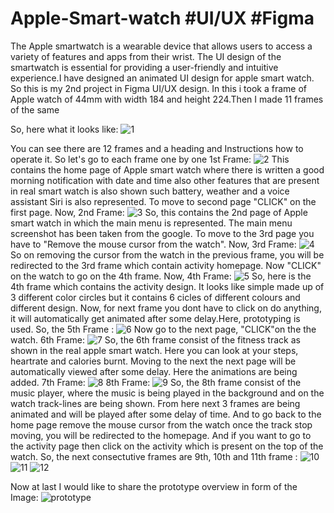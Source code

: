 # Apple-Smart-watch #UI/UX #Figma

The Apple smartwatch is a wearable device that allows users to access a variety of features and apps from their wrist. The UI design of the smartwatch is essential for providing a user-friendly and intuitive experience.I have designed an animated UI design for apple smart watch. 
So this is my 2nd project in Figma UI/UX design. In this i took a frame of Apple watch of 44mm with width 184 and height 224.Then I made 11 frames of the same 

So, here what it looks like:
![1](https://github.com/SWAPNIL2804RAJ/Apple-Smart-watch/assets/124730254/3305b74b-3d84-40a4-8ba9-c99f708a60f0)

You can see there are 12 frames and a heading and Instructions how to operate it.
So let's go to each frame one by one
1st Frame: 
![2](https://github.com/SWAPNIL2804RAJ/Apple-Smart-watch/assets/124730254/15d06ea4-5e15-44c4-b098-6e5b61b2c193)
This contains the home page of Apple smart watch where there is written a good morning notification with date and time also other features that are present in real smart watch is also shown such battery, weather and a voice assistant Siri is also represented. To move to second page "CLICK" on the first page.
Now, 2nd Frame:
![3](https://github.com/SWAPNIL2804RAJ/Apple-Smart-watch/assets/124730254/070f8447-5005-43d8-a450-dccd771b8cb3)
So, this contains the 2nd page of Apple smart watch in which the main menu is represented. The main menu screenshot has been taken from the google. To move to the 3rd page you have to "Remove the mouse cursor from the watch".
Now, 3rd Frame:
![4](https://github.com/SWAPNIL2804RAJ/Apple-Smart-watch/assets/124730254/ce81acca-265f-44c4-9360-389fdb8299fd)
So on removing the cursor from the watch in the previous frame, you will be redirected to the 3rd frame which contain activity homepage. Now "CLICK" on the watch to go on the 4th frame.
Now, 4th Frame:
![5](https://github.com/SWAPNIL2804RAJ/Apple-Smart-watch/assets/124730254/8f1b5a10-1b77-44a6-8d63-d79a7ffb7611)
So, here is the 4th frame which contains the activity design. It looks like simple made up of 3 different color circles but it contains 6 cicles of different colours and different design. Now, for next frame you dont have to click on do anything, it will automatically get animated after some delay.Here, prototyping is used.
So, the 5th Frame :
![6](https://github.com/SWAPNIL2804RAJ/Apple-Smart-watch/assets/124730254/8bec6948-d1b3-4c26-864f-8c0000176979)
Now go to the next page, "CLICK"on the the watch.
6th Frame: 
![7](https://github.com/SWAPNIL2804RAJ/Apple-Smart-watch/assets/124730254/395ef27c-65df-487d-b775-aef658ac9a86)
So, the 6th frame consist of the fitness track as shown in the real apple smart watch. Here you can look at your steps, heartrate and calories burnt. Moving to the next the next page will be automatically viewed after some delay. Here the animations are being added.
7th Frame:
![8](https://github.com/SWAPNIL2804RAJ/Apple-Smart-watch/assets/124730254/1666d3e7-c120-4023-a122-38bca196824b)
8th Frame:
![9](https://github.com/SWAPNIL2804RAJ/Apple-Smart-watch/assets/124730254/87bb6d71-1c73-4c87-9d7b-3000965822a0)
So, the 8th frame consist of the music player, where the music is being played in the background and on the watch track-lines are being shown. From here next 3 frames are being animated and will be played after some delay of time. And to go back to the home page remove the mouse cursor from the watch once the track stop moving, you will be redirected to the homepage. And if you want to go to the activity page then click on the activity which is present on the top of the watch.
So, the next consectutive frames are 9th, 10th and 11th frame :
![10](https://github.com/SWAPNIL2804RAJ/Apple-Smart-watch/assets/124730254/37656acc-e83d-4ed7-9316-705439bd9dcb)
![11](https://github.com/SWAPNIL2804RAJ/Apple-Smart-watch/assets/124730254/0c83c7b9-861f-4e73-ab2c-2e10b4d0aefa)
![12](https://github.com/SWAPNIL2804RAJ/Apple-Smart-watch/assets/124730254/97f73944-e3b4-4947-8698-e5ceeefbe743)

Now at last I would like to share the prototype overview in form of the Image:
![prototype](https://github.com/SWAPNIL2804RAJ/Apple-Smart-watch/assets/124730254/cdaebfa8-8277-4dc4-ae76-dfee04c6becc)
